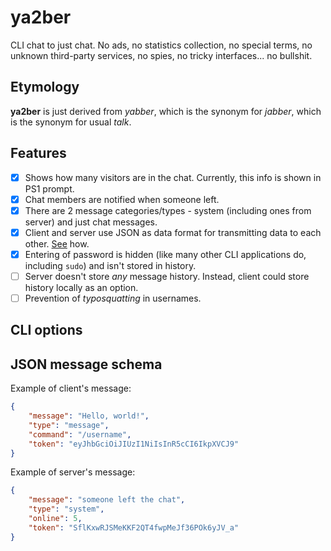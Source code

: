 # ya2ber

CLI chat to just chat. No ads, no statistics collection, no special terms, no unknown third-party services, no spies, no tricky interfaces... no bullshit.

## Etymology

**ya2ber** is just derived from _yabber_, which is the synonym for _jabber_, which is the synonym for usual _talk_.

## Features

- [x] Shows how many visitors are in the chat. Currently, this info is shown in PS1 prompt.
- [x] Chat members are notified when someone left.
- [x] There are 2 message categories/types - system (including ones from server) and just chat messages.
- [x] Client and server use JSON as data format for transmitting data to each other. [See](#json-message-schema) how.
- [x] Entering of password is hidden (like many other CLI applications do, including `sudo`) and isn't stored in history.
- [ ] Server doesn't store _any_ message history. Instead, client could store history locally as an option.
- [ ] Prevention of _typosquatting_ in usernames.

## CLI options

## JSON message schema

Example of client's message:

```json
{
    "message": "Hello, world!",
    "type": "message",
    "command": "/username",
    "token": "eyJhbGciOiJIUzI1NiIsInR5cCI6IkpXVCJ9"
}
```

Example of server's message:

```json
{
    "message": "someone left the chat",
    "type": "system",
    "online": 5,
    "token": "SflKxwRJSMeKKF2QT4fwpMeJf36POk6yJV_a"
}
```
